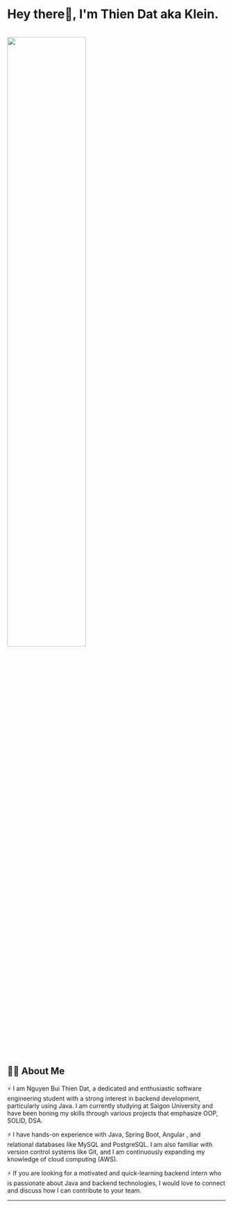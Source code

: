 # Hey there👋, I'm Thien Dat aka Klein.

 </br>
<img src="https://user-images.githubusercontent.com/89788120/167628634-549d2bdd-609e-4275-85af-1e1974da64ca.gif" width="60%" align="center"/>

## 🙋‍♂️ About Me

⚡ I am Nguyen Bui Thien Dat, a dedicated and enthusiastic software engineering student with a strong interest in backend development, particularly using Java. I am currently studying at Saigon University and have been honing my skills through various projects that emphasize OOP, SOLID, DSA.
</br>

⚡ I have hands-on experience with Java, Spring Boot, Angular , and relational databases like MySQL and PostgreSQL. I am also familiar with version control systems like Git, and I am continuously expanding my knowledge of cloud computing (AWS).

⚡ If you are looking for a motivated and quick-learning backend intern who is passionate about Java and backend technologies, I would love to connect and discuss how I can contribute to your team.

<hr>

</br>
